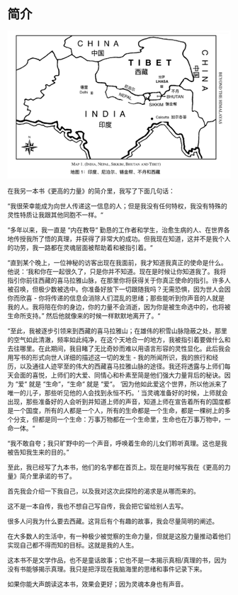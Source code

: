 # 简介

![&#x5730;&#x56FE;1: &#x5370;&#x5EA6;&#x3001;&#x5C3C;&#x6CCA;&#x5C14;&#x3001;&#x9521;&#x91D1;&#x90A6;&#x3001;&#x4E0D;&#x4E39;&#x548C;&#x897F;&#x85CF;](.gitbook/assets/screen-shot-2020-05-02-at-2.26.41-pm.png)

在我另一本书《更高的力量》的简介里，我写了下面几句话：

“我很荣幸能成为向世人传递这一信息的人；但是我没有任何特权，我没有特殊的灵性特质让我跟其他同胞不一样。“

“多年以来，我一直是 “内在教导“ 勤恳的工作者和学生，治愈生病的人、在世界各地传授我所了悟的真理，并获得了非常大的成功。但我现在知道，这并不是我个人的功劳，我一路都在灵魂层面被帮助着和被指引着。“

“直到某个晚上，一位神秘的访客出现在我面前，我才知道我真正的使命是什么。他说：‘我和你在一起很久了，只是你并不知道。现在是时候让你知道我了。我将指引你前往西藏的喜马拉雅山脉，在那里你将获得关于你真正使命的指引。许多人被召唤，但极少数被选中。你准备好放下一切跟随我吗？无需恐惧，因为世人会因你而欣喜 - 你将传递的信息会消除人们混乱的思绪；那些能听到你声音的人就是我的人。我将陪在你的身边，你的力量不会消逝，因为你是被生命选中的，也将被生命所支持。” 然后他就像来的时候一样默默地离开了。“

“至此，我被逐步引领来到西藏的喜马拉雅山；在雄伟的积雪山脉隐蔽之处，那里的空气如此清澈，频率如此纯净，在这个天地合一的地方，我被指引着要做什么和去往哪里。在此期间，我目睹了无比奇妙而难以用语言形容的灵性显化。此后我会用写书的形式向世人详细的描述这一切的发生 - 我的所闻所识，我的旅行和经历，以及通往人迹罕至的伟大的西藏喜马拉雅山脉的途径。我还将透露与上师们每天会面的喜悦，上师们的大爱、同情心和朴素至简是他们强大力量背后的秘诀。因为 “爱“ 就是 “生命“，“生命“ 就是 “爱“。 ‘因为他如此爱这个世界，所以他派来了唯一的儿子，那些听见他的人会找到永恒不朽。‘ 当灵魂准备好的时候，上师就会出现，那些准备好的人会听到并知道上师的声音，知道上师在宣告着所有的国度都是一个国度，所有的人都是一个人，所有的生命都是一个生命，都是一棵树上的多个分支，但都是同一个生命：万事万物都在一个生命里，生命也在万事万物中，一命一体。“

“我不敢自夸；我只旷野中的一个声音，呼唤着生命的儿女们聆听真理。这也是我被告知我生来的目的。” 

至此，我已经写了九本书，他们的名字都在首页上。现在是时候写我在《更高的力量》简介里承诺的书了。

首先我会介绍一下我自己，以及我对这次此探险的渴求是从哪而来的。 

这不是一本自传，我也不想自己写自传，我会把它留给别人去写。 

很多人问我为什么要去西藏。这背后有个有趣的故事，我会尽量简明的阐述。

在大多数人的生活中，有一种极少被觉察的生命力量，但就是这股力量推动着他们实现自己都不得而知的目标。这就是我的人生。 

这本书不是文学作品，也不是童话故事；它也不是一本揭示真相/真理的书，因为没有书能够揭示真理。我只是把浮现在我脑海里的思绪和事件记录下来。

如果你能大声朗读这本书，效果会更好；因为灵魂本身也有声音。

